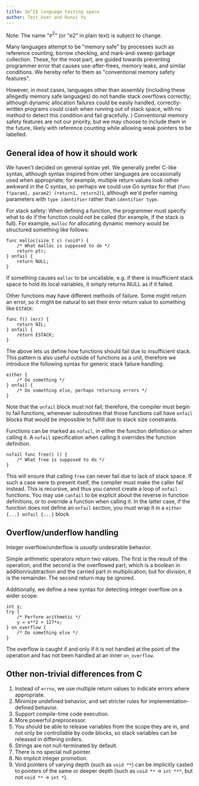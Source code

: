 ```yaml
---
title: $e^2$ language testing space
author: Test_User and Runxi Yu
---
```


Note: The name "$e^2$" (or "e2" in plain text) is subject to change.

Many languages attempt to be "memory safe" by processes such as reference
counting, borrow checking, and mark-and-sweep garbage collection. These, for
the most part, are guided towards preventing programmer error that causes
use-after-frees, memory leaks, and similar conditions. We hereby refer to them
as "conventional memory safety features".

However, in most cases, languages other than assembly (including these allegedly
memory safe languages) do not handle stack overflows correctly;
although dynamic allocation failures could be easily handled, correctly-written
programs could crash when running out of stack space, with no method to detect
this condition and fail gracefully.
)
Conventional memory safety features are not our priority, but we may choose to
include them in the future, likely with reference counting while allowing weak
pointers to be labelled.

## General idea of how it should work

We haven't decided on general syntax yet. We generally prefer C-like syntax,
although syntax inspired from other languages are occasionally used when
appropriate; for example, multiple return values look rather awkward in the C
syntax, so perhaps we could use Go syntax for that (`func f(param1, param2)
(return1, return2)`), although we'd prefer naming parameters with `type
identifier` rather than `identifier type`.

For stack safety: When defining a function, the programmer must specify what to
do if the function could not be called (for example, if the stack is full). For
example, `malloc` for allocating dynamic memory would be structured something
like follows:

```e2
func malloc(size_t s) (void*) {
	/* What malloc is supposed to do */
	return ptr;
} onfail {
	return NULL;
}
```

If something causes `malloc` to be uncallable, e.g. if there is insufficient
stack space to hold its local variables, it simply returns NULL as if it failed.

Other functions may have different methods of failure. Some might return an
error, so it might be natural to set their error return value to something like
`ESTACK`:

```e2
func f() (err) {
	return NIL;
} onfail {
	return ESTACK;
}
```

The above lets us define how functions should fail due to insufficient stack.
This pattern is also useful outside of functions as a unit, therefore we
introduce the following syntax for generic stack failure handling:

```e2
either {
	/* Do something */
} onfail {
	/* Do something else, perhaps returning errors */
}
```

Note that the `onfail` block must not fail; therefore, the compiler must begin
to fail functions, whenever subroutines that those functions call have `onfail`
blocks that would be impossible to fulfill due to stack size constraints.

Functions can be marked as `nofail`, in either the function definition or when
calling it. A `nofail` specification when calling it overrides the function
definition.

```e2
nofail func free() () {
	/* What free is supposed to do */
}
```

This will ensure that calling `free` can never fail due to lack of stack space.
If such a case were to present itself, the compiler must make the caller fail
instead. This is recursive, and thus you cannot create a loop of `nofail` functions.
You may use `canfail` to be explicit about the reverse in function definitions,
or to override a function when calling it. In the latter case, if the function
does not define an `onfail` section, you must wrap it in a `either {...} onfail
{...}` block.

## Overflow/underflow handling

Integer overflow/underflow is *usually* undesirable behavior.

Simple arithmetic operators return two values. The first is the result of the
operation, and the second is the overflowed part, which is a boolean in
addition/subtraction and the carried part in multiplication; but for division,
it is the remainder. The second return may be ignored.

Additionally, we define a new syntax for detecting integer overflow on a wider
scope:
```e2
int y;
try {
	/* Perform arithmetic */
	y = x**2 + 127*x;
} on_overflow {
	/* Do something else */
}
```
The overflow is caught if and only if it is not handled at the point of the
operation and has not been handled at an inner `on_overflow`.

## Other non-trivial differences from C

1.  Instead of `errno`, we use multiple return values to indicate errors where
    appropriate.
2.  Minimize undefined behavior, and set stricter rules for
    implementation-defined behavior.
3.  Support compile-time code execution.
4.  More powerful preprocessor.
5.  You should be able to release variables from the scope they are in, and not
    only be controllable by code blocks, so stack variables can be released in
    differing orders.
6.  Strings are not null-terminated by default.
7.  There is no special null pointer.
8.  No implicit integer promotion.
9.  Void pointers of varying depth (such as `void **`) can be implicitly casted
    to pointers of the same or deeper depth (such as `void **` -> `int ***`,
    but not `void **` -> `int *`).
